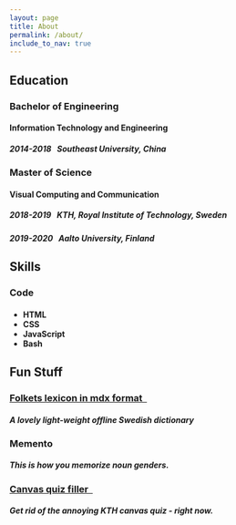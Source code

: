 ```yaml
---
layout: page
title: About
permalink: /about/
include_to_nav: true
---
```


<div class="container">
  
  <h2>Education</h2>
  <div class="rule"></div>
  <div class="item">
    <h3>Bachelor <span class="of">of</span> Engineering&nbsp;&nbsp;</h3>
    <h4>Information Technology and Engineering</h4>
    <h5>2014-2018 &nbsp; Southeast University, China</h5>
  </div>
  <div class="item">
    <h3>Master <span class="of">of</span> Science&nbsp;&nbsp;</h3>
    <h4>Visual Computing and Communication</h4>
    <h5>2018-2019 &nbsp; KTH, Royal Institute of Technology, Sweden </h5>
    <h5>2019-2020 &nbsp; Aalto University, Finland </h5>
  </div>
  
  
  <h2>Skills</h2>
  <div class="rule"></div>
  <div class="item">
    <h3>Code&nbsp;&nbsp;</h3>
    <h4>
      <ul>
        <li>HTML</li>
        <li>CSS</li>
        <li>JavaScript</li>
        <li>Bash</li>
      </ul>
    </h4>
  </div>
  
  <h2>Fun Stuff</h2>
  <div class="rule"></div>
  <div class="item">
    <a class="arrow" href="https://github.com/jzyxyz/Folkets-lexicon-In-MDX-Format"><h3>Folkets lexicon in mdx format&nbsp;&nbsp;</h3></a>
    <h5>A lovely light-weight offline Swedish dictionary</h5>
  </div>
  <div class="item">
    <h3>Memento&nbsp;&nbsp;</h3>
    <h5>This is how you memorize noun genders.</h5>
  </div>
  <div class="item">
    <a class="arrow" href=" https://github.com/jzyxyz/KTHCanvasQuizFiller"><h3>Canvas quiz filler&nbsp;&nbsp;</h3></a>
    <h5>Get rid of the annoying KTH canvas quiz - right now.</h5>
  </div>
</div>
